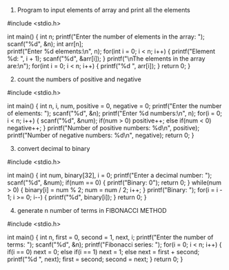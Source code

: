 1) Program to input elements of array and print all the elements


#include <stdio.h>

int main() {
    int n;
    printf("Enter the number of elements in the array: ");
    scanf("%d", &n);
    int arr[n];  
    printf("Enter %d elements:\n", n);
    for(int i = 0; i < n; i++) {
        printf("Element %d: ", i + 1);
        scanf("%d", &arr[i]);
    }
    printf("\nThe elements in the array are:\n");
    for(int i = 0; i < n; i++) {
        printf("%d ", arr[i]);
    }
    return 0;
}


2) count the numbers of positive and negative

#include <stdio.h>

int main() {
    int n, i, num, positive = 0, negative = 0;
    printf("Enter the number of elements: ");
    scanf("%d", &n);
    printf("Enter %d numbers:\n", n);
    for(i = 0; i < n; i++) {
        scanf("%d", &num);
        if(num > 0)
            positive++;
        else if(num < 0)
            negative++;
    }
    printf("Number of positive numbers: %d\n", positive);
    printf("Number of negative numbers: %d\n", negative);
    return 0;
}


3) convert decimal to binary

#include <stdio.h>

int main() {
    int num, binary[32], i = 0;
    printf("Enter a decimal number: ");
    scanf("%d", &num);
    if(num == 0) {
        printf("Binary: 0");
        return 0;
    } 
    while(num > 0) {
        binary[i] = num % 2;
        num = num / 2;
        i++;
    }
    printf("Binary: ");
    for(i = i - 1; i >= 0; i--) {
        printf("%d", binary[i]);
    }
    return 0;
}


4) generate n number of terms in FIBONACCI METHOD

#include <stdio.h>

int main() {
    int n, first = 0, second = 1, next, i;
    printf("Enter the number of terms: ");
    scanf("%d", &n);
    printf("Fibonacci series: ");
    for(i = 0; i < n; i++) {
        if(i == 0)
            next = 0;
        else if(i == 1)
            next = 1;
        else
            next = first + second;
        printf("%d ", next);
        first = second;
        second = next;
    }
    return 0;
}
